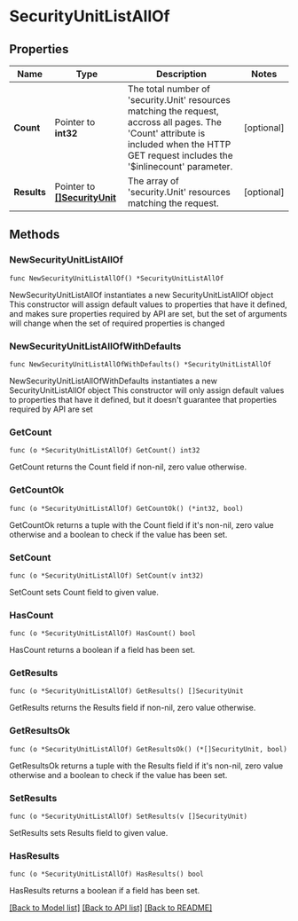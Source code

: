# SecurityUnitListAllOf

## Properties

Name | Type | Description | Notes
------------ | ------------- | ------------- | -------------
**Count** | Pointer to **int32** | The total number of &#39;security.Unit&#39; resources matching the request, accross all pages. The &#39;Count&#39; attribute is included when the HTTP GET request includes the &#39;$inlinecount&#39; parameter. | [optional] 
**Results** | Pointer to [**[]SecurityUnit**](security.Unit.md) | The array of &#39;security.Unit&#39; resources matching the request. | [optional] 

## Methods

### NewSecurityUnitListAllOf

`func NewSecurityUnitListAllOf() *SecurityUnitListAllOf`

NewSecurityUnitListAllOf instantiates a new SecurityUnitListAllOf object
This constructor will assign default values to properties that have it defined,
and makes sure properties required by API are set, but the set of arguments
will change when the set of required properties is changed

### NewSecurityUnitListAllOfWithDefaults

`func NewSecurityUnitListAllOfWithDefaults() *SecurityUnitListAllOf`

NewSecurityUnitListAllOfWithDefaults instantiates a new SecurityUnitListAllOf object
This constructor will only assign default values to properties that have it defined,
but it doesn't guarantee that properties required by API are set

### GetCount

`func (o *SecurityUnitListAllOf) GetCount() int32`

GetCount returns the Count field if non-nil, zero value otherwise.

### GetCountOk

`func (o *SecurityUnitListAllOf) GetCountOk() (*int32, bool)`

GetCountOk returns a tuple with the Count field if it's non-nil, zero value otherwise
and a boolean to check if the value has been set.

### SetCount

`func (o *SecurityUnitListAllOf) SetCount(v int32)`

SetCount sets Count field to given value.

### HasCount

`func (o *SecurityUnitListAllOf) HasCount() bool`

HasCount returns a boolean if a field has been set.

### GetResults

`func (o *SecurityUnitListAllOf) GetResults() []SecurityUnit`

GetResults returns the Results field if non-nil, zero value otherwise.

### GetResultsOk

`func (o *SecurityUnitListAllOf) GetResultsOk() (*[]SecurityUnit, bool)`

GetResultsOk returns a tuple with the Results field if it's non-nil, zero value otherwise
and a boolean to check if the value has been set.

### SetResults

`func (o *SecurityUnitListAllOf) SetResults(v []SecurityUnit)`

SetResults sets Results field to given value.

### HasResults

`func (o *SecurityUnitListAllOf) HasResults() bool`

HasResults returns a boolean if a field has been set.


[[Back to Model list]](../README.md#documentation-for-models) [[Back to API list]](../README.md#documentation-for-api-endpoints) [[Back to README]](../README.md)


